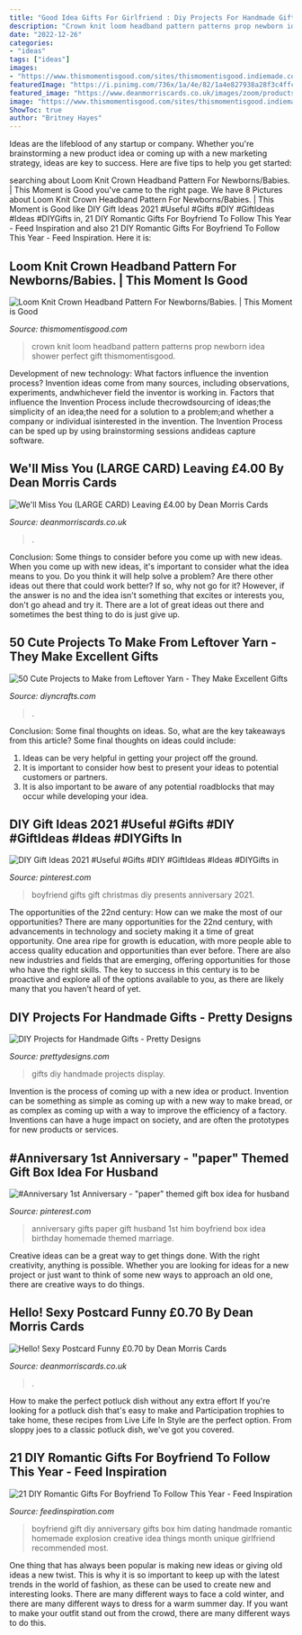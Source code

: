 ```yaml
---
title: "Good Idea Gifts For Girlfriend : Diy Projects For Handmade Gifts"
description: "Crown knit loom headband pattern patterns prop newborn idea shower perfect gift thismomentisgood"
date: "2022-12-26"
categories:
- "ideas"
tags: ["ideas"]
images:
- "https://www.thismomentisgood.com/sites/thismomentisgood.indiemade.com/files/imagecache/im_clientsite_product_zoom/loomknitcrown-2.jpg"
featuredImage: "https://i.pinimg.com/736x/1a/4e/82/1a4e827938a28f3c4ffc37c2e152313c.jpg"
featured_image: "https://www.deanmorriscards.co.uk/images/zoom/products/DPO-40.jpg"
image: "https://www.thismomentisgood.com/sites/thismomentisgood.indiemade.com/files/imagecache/im_clientsite_product_zoom/loomknitcrown-2.jpg"
ShowToc: true
author: "Britney Hayes"
---
```



Ideas are the lifeblood of any startup or company. Whether you're brainstorming a new product idea or coming up with a new marketing strategy, ideas are key to success. Here are five tips to help you get started: 

	

		
searching about Loom Knit Crown Headband Pattern For Newborns/Babies. | This Moment is Good you've came to the right page. We have 8 Pictures about Loom Knit Crown Headband Pattern For Newborns/Babies. | This Moment is Good like DIY Gift Ideas 2021 #Useful #Gifts #DIY #GiftIdeas #Ideas #DIYGifts in, 21 DIY Romantic Gifts For Boyfriend To Follow This Year - Feed Inspiration and also 21 DIY Romantic Gifts For Boyfriend To Follow This Year - Feed Inspiration. Here it is:
		
    
## Loom Knit Crown Headband Pattern For Newborns/Babies. | This Moment Is Good

<img loading=lazy src="https://www.thismomentisgood.com/sites/thismomentisgood.indiemade.com/files/imagecache/im_clientsite_product_zoom/loomknitcrown-2.jpg" onerror="this.onerror=null;this.src='https://tse3.mm.bing.net/th?id=OIP.6sKeb7fHR9Rk4C9zPjDQbQHaHa&amp;pid=15.1';" alt="Loom Knit Crown Headband Pattern For Newborns/Babies. | This Moment is Good">

_Source: thismomentisgood.com_

>crown knit loom headband pattern patterns prop newborn idea shower perfect gift thismomentisgood. 

	

Development of new technology: What factors influence the invention process?
Invention ideas come from many sources, including observations, experiments, andwhichever field the inventor is working in. Factors that influence the Invention Process include thecrowdsourcing of ideas;the simplicity of an idea;the need for a solution to a problem;and whether a company or individual isinterested in the invention. The Invention Process can be sped up by using brainstorming sessions andideas capture software.

    
## We&#039;ll Miss You (LARGE CARD) Leaving £4.00 By Dean Morris Cards

<img loading=lazy src="https://www.deanmorriscards.co.uk/images/zoom/products/DML-22.jpg" onerror="this.onerror=null;this.src='https://tse1.mm.bing.net/th?id=OIP.Ho0GKo0s9AqkcGOB2lGbuQHaKd&amp;pid=15.1';" alt="We&#039;ll Miss You (LARGE CARD) Leaving £4.00 by Dean Morris Cards">

_Source: deanmorriscards.co.uk_

>. 

	

Conclusion: Some things to consider before you come up with new ideas.
When you come up with new ideas, it's important to consider what the idea means to you. Do you think it will help solve a problem? Are there other ideas out there that could work better? If so, why not go for it? However, if the answer is no and the idea isn't something that excites or interests you, don't go ahead and try it. There are a lot of great ideas out there and sometimes the best thing to do is just give up.

    
## 50 Cute Projects To Make From Leftover Yarn - They Make Excellent Gifts

<img loading=lazy src="https://www.diyncrafts.com/wp-content/uploads/2015/07/featured8.jpg" onerror="this.onerror=null;this.src='https://tse3.mm.bing.net/th?id=OIP.oCUh6OjLap7OHrCHgEPDAwHaD4&amp;pid=15.1';" alt="50 Cute Projects to Make from Leftover Yarn - They Make Excellent Gifts">

_Source: diyncrafts.com_

>. 

	

Conclusion: Some final thoughts on ideas.
So, what are the key takeaways from this article?
Some final thoughts on ideas could include:
1. Ideas can be very helpful in getting your project off the ground.
2. It is important to consider how best to present your ideas to potential customers or partners.
3. It is also important to be aware of any potential roadblocks that may occur while developing your idea.

    
## DIY Gift Ideas 2021 #Useful #Gifts #DIY #GiftIdeas #Ideas #DIYGifts In

<img loading=lazy src="https://i.pinimg.com/736x/1a/4e/82/1a4e827938a28f3c4ffc37c2e152313c.jpg" onerror="this.onerror=null;this.src='https://tse1.mm.bing.net/th?id=OIP.DOmqsWOg25pzlxbFizXGVgHaNK&amp;pid=15.1';" alt="DIY Gift Ideas 2021 #Useful #Gifts #DIY #GiftIdeas #Ideas #DIYGifts in">

_Source: pinterest.com_

>boyfriend gifts gift christmas diy presents anniversary 2021. 

	

The opportunities of the 22nd century: How can we make the most of our opportunities?
There are many opportunities for the 22nd century, with advancements in technology and society making it a time of great opportunity. One area ripe for growth is education, with more people able to access quality education and opportunities than ever before. There are also new industries and fields that are emerging, offering opportunities for those who have the right skills. The key to success in this century is to be proactive and explore all of the options available to you, as there are likely many that you haven't heard of yet.

    
## DIY Projects For Handmade Gifts - Pretty Designs

<img loading=lazy src="https://www.prettydesigns.com/wp-content/uploads/2014/07/Photo-Display.jpg" onerror="this.onerror=null;this.src='https://tse4.mm.bing.net/th?id=OIP.QHXW6PI1VmLDhq8AkHnTMwAAAA&amp;pid=15.1';" alt="DIY Projects for Handmade Gifts - Pretty Designs">

_Source: prettydesigns.com_

>gifts diy handmade projects display. 

	

Invention is the process of coming up with a new idea or product. Invention can be something as simple as coming up with a new way to make bread, or as complex as coming up with a way to improve the efficiency of a factory. Inventions can have a huge impact on society, and are often the prototypes for new products or services.

    
## #Anniversary 1st Anniversary - &quot;paper&quot; Themed Gift Box Idea For Husband

<img loading=lazy src="https://i.pinimg.com/736x/15/d3/11/15d311d2e54268274fe223ee8d495048--marriage-anniversary-paper-anniversary-gifts.jpg" onerror="this.onerror=null;this.src='https://tse1.mm.bing.net/th?id=OIP.CCJiwt8aQwaJcYfLE_cgbgHaJ4&amp;pid=15.1';" alt="#Anniversary 1st Anniversary - &quot;paper&quot; themed gift box idea for husband">

_Source: pinterest.com_

>anniversary gifts paper gift husband 1st him boyfriend box idea birthday homemade themed marriage. 

	

Creative ideas can be a great way to get things done. With the right creativity, anything is possible. Whether you are looking for ideas for a new project or just want to think of some new ways to approach an old one, there are creative ways to do things.

    
## Hello! Sexy Postcard Funny £0.70 By Dean Morris Cards

<img loading=lazy src="https://www.deanmorriscards.co.uk/images/zoom/products/DPO-40.jpg" onerror="this.onerror=null;this.src='https://tse3.mm.bing.net/th?id=OIP.8CUhH22l6-RnbuCWZNIl2QHaKj&amp;pid=15.1';" alt="Hello! Sexy Postcard Funny £0.70 by Dean Morris Cards">

_Source: deanmorriscards.co.uk_

>. 

	

How to make the perfect potluck dish without any extra effort
If you're looking for a potluck dish that's easy to make and Participation trophies to take home, these recipes from Live Life In Style are the perfect option. From sloppy joes to a classic potluck dish, we've got you covered.

    
## 21 DIY Romantic Gifts For Boyfriend To Follow This Year - Feed Inspiration

<img loading=lazy src="http://feedinspiration.com/wp-content/uploads/2016/12/explosion-box.jpg" onerror="this.onerror=null;this.src='https://tse3.mm.bing.net/th?id=OIP.QC5wE7YIiqPdfEjSU5uX_wHaLH&amp;pid=15.1';" alt="21 DIY Romantic Gifts For Boyfriend To Follow This Year - Feed Inspiration">

_Source: feedinspiration.com_

>boyfriend gift diy anniversary gifts box him dating handmade romantic homemade explosion creative idea things month unique girlfriend recommended most. 

	

One thing that has always been popular is making new ideas or giving old ideas a new twist. This is why it is so important to keep up with the latest trends in the world of fashion, as these can be used to create new and interesting looks. There are many different ways to face a cold winter, and there are many different ways to dress for a warm summer day. If you want to make your outfit stand out from the crowd, there are many different ways to do this.

